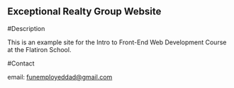 Exceptional Realty Group Website
---

#Description

This is an example site for the Intro to Front-End Web Development Course at the Flatiron School.

#Contact

email: funemployeddad@gmail.com
